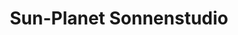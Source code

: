 ---
title: "Sun-Planet Sonnenstudio"
url: /recklinghausen/sun-planet-sonnenstudio/
shop: Kosmetik
---